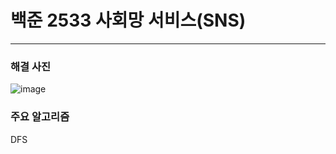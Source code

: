 # 백준 2533 사회망 서비스(SNS)

---

### 해결 사진

![image](https://user-images.githubusercontent.com/41224549/93029308-1698ff00-f655-11ea-9afc-47dc2c80f41c.png)


### 주요 알고리즘

DFS